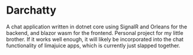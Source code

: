 # Darchatty
A chat application written in dotnet core using SignalR and Orleans for the backend, and blazor wasm for the frontend.  Personal project for my little brother.  If it works well enough, it will likely be incorporated into the chat functionality of limajuice apps, which is currently just slapped together.

